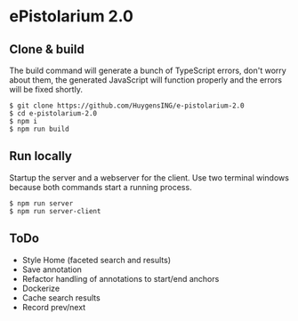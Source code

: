 # ePistolarium 2.0

## Clone & build
The build command will generate a bunch of TypeScript errors,
don't worry about them, the generated JavaScript will function properly and
the errors will be fixed shortly.
```
$ git clone https://github.com/HuygensING/e-pistolarium-2.0
$ cd e-pistolarium-2.0
$ npm i
$ npm run build
```

## Run locally
Startup the server and a webserver for the client.
Use two terminal windows because both commands start a running process.
```
$ npm run server
$ npm run server-client
```

## ToDo

- Style Home (faceted search and results)
- Save annotation
- Refactor handling of annotations to start/end anchors
- Dockerize
- Cache search results
- Record prev/next